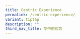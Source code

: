 ```yaml
---
title: Centric Experience
permalink: /centric-experience/
variant: tiptap
description: ""
third_nav_title: 华中的优势
---
```

